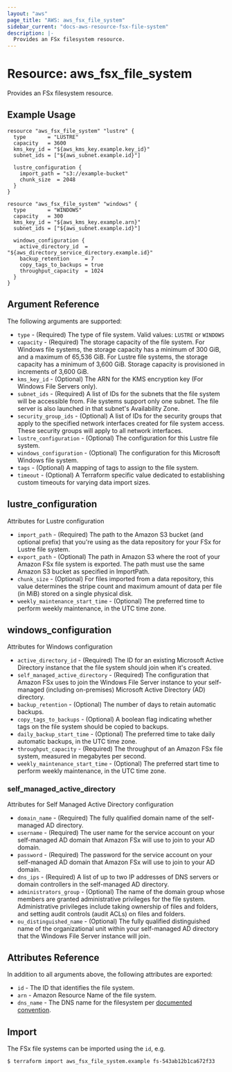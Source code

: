 ```yaml
---
layout: "aws"
page_title: "AWS: aws_fsx_file_system"
sidebar_current: "docs-aws-resource-fsx-file-system"
description: |-
  Provides an FSx filesystem resource.
---
```


# Resource: aws_fsx_file_system

Provides an FSx filesystem resource.

## Example Usage

```hcl
resource "aws_fsx_file_system" "lustre" {
  type       = "LUSTRE"
  capacity   = 3600
  kms_key_id = "${aws_kms_key.example.key_id}"
  subnet_ids = ["${aws_subnet.example.id}"]

  lustre_configuration {
    import_path = "s3://example-bucket"
    chunk_size 	= 2048
  }
}
```

```hcl
resource "aws_fsx_file_system" "windows" {
  type       = "WINDOWS"
  capacity   = 300
  kms_key_id = "${aws_kms_key.example.arn}"
  subnet_ids = ["${aws_subnet.example.id}"]

  windows_configuration {
    active_directory_id  = "${aws_directory_service_directory.example.id}"
    backup_retention     = 7
    copy_tags_to_backups = true
    throughput_capacity  = 1024
  }
}
```

## Argument Reference

The following arguments are supported:

* `type` - (Required) The type of file system.  Valid values: `LUSTRE` or `WINDOWS`
* `capacity` - (Required) The storage capacity of the file system. For Windows file systems, the storage capacity has a minimum of 300 GiB, and a maximum of 65,536 GiB.  For Lustre file systems, the storage capacity has a minimum of 3,600 GiB. Storage capacity is provisioned in increments of 3,600 GiB.
* `kms_key_id` - (Optional) The ARN for the KMS encryption key (For Windows File Servers only).
* `subnet_ids` - (Required) A list of IDs for the subnets that the file system will be accessible from. File systems support only one subnet. The file server is also launched in that subnet's Availability Zone.
* `security_group_ids` - (Optional) A list of IDs for the security groups that apply to the specified network interfaces created for file system access. These security groups will apply to all network interfaces. 
* `lustre_configuration` - (Optional) The configuration for this Lustre file system.
* `windows_configuration` - (Optional) The configuration for this Microsoft Windows file system.
* `tags` - (Optional) A mapping of tags to assign to the file system.
* `timeout` - (Optional) A Terraform specific value dedicated to establishing custom timeouts for varying data import sizes.

## lustre_configuration

Attributes for Lustre configuration

* `import_path` - (Required) The path to the Amazon S3 bucket (and optional prefix) that you're using as the data repository for your FSx for Lustre file system.
* `export_path` - (Optional) The path in Amazon S3 where the root of your Amazon FSx file system is exported. The path must use the same Amazon S3 bucket as specified in ImportPath.
* `chunk_size` - (Optional) For files imported from a data repository, this value determines the stripe count and maximum amount of data per file (in MiB) stored on a single physical disk. 
* `weekly_maintenance_start_time` - (Optional) The preferred time to perform weekly maintenance, in the UTC time zone.

## windows_configuration

Attributes for Windows configuration

* `active_directory_id` - (Required) The ID for an existing Microsoft Active Directory instance that the file system should join when it's created.
* `self_managed_active_directory` - (Required) The configuration that Amazon FSx uses to join the Windows File Server instance to your self-managed (including on-premises) Microsoft Active Directory (AD) directory.
* `backup_retention` - (Optional) The number of days to retain automatic backups. 
* `copy_tags_to_backups` - (Optional) A boolean flag indicating whether tags on the file system should be copied to backups.
* `daily_backup_start_time` - (Optional) The preferred time to take daily automatic backups, in the UTC time zone.
* `throughput_capacity` - (Required) The throughput of an Amazon FSx file system, measured in megabytes per second.
* `weekly_maintenance_start_time` - (Optional) The preferred start time to perform weekly maintenance, in the UTC time zone.

### self_managed_active_directory

Attributes for Self Managed Active Directory configuration

* `domain_name` - (Required) The fully qualified domain name of the self-managed AD directory.
* `username` - (Required) The user name for the service account on your self-managed AD domain that Amazon FSx will use to join to your AD domain.
* `password` - (Required) The password for the service account on your self-managed AD domain that Amazon FSx will use to join to your AD domain.
* `dns_ips` - (Required) A list of up to two IP addresses of DNS servers or domain controllers in the self-managed AD directory.
* `administrators_group` - (Optional) The name of the domain group whose members are granted administrative privileges for the file system. Administrative privileges include taking ownership of files and folders, and setting audit controls (audit ACLs) on files and folders.
* `ou_distinguished_name` - (Optional) The fully qualified distinguished name of the organizational unit within your self-managed AD directory that the Windows File Server instance will join.

## Attributes Reference

In addition to all arguments above, the following attributes are exported:

* `id` - The ID that identifies the file system.
* `arn` - Amazon Resource Name of the file system.
* `dns_name` - The DNS name for the filesystem per [documented convention](https://docs.aws.amazon.com/fsx/index.html#lang/en_us).

## Import

The FSx file systems can be imported using the `id`, e.g.

```
$ terraform import aws_fsx_file_system.example fs-543ab12b1ca672f33
```
